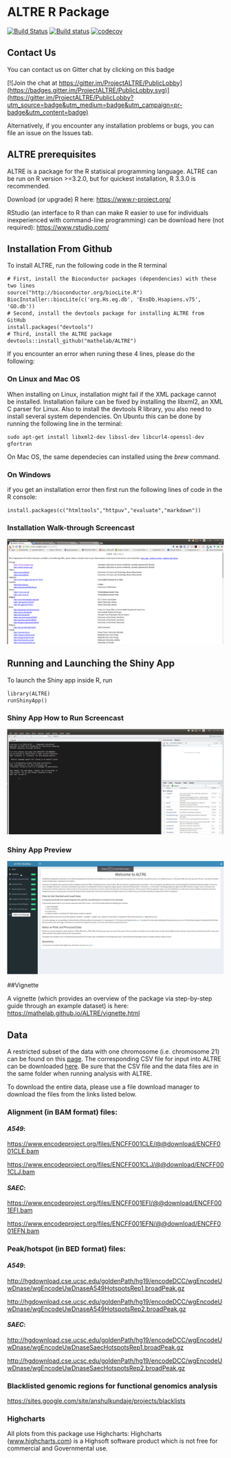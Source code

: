 # ALTRE R Package
[![Build Status](https://travis-ci.org/Mathelab/ALTRE.svg?branch=master)](https://travis-ci.org/Mathelab/ALTRE)
[![Build status](https://ci.appveyor.com/api/projects/status/i7lbh9tl449hvnmj/branch/master?svg=true)](https://ci.appveyor.com/project/Mathelab/altre/branch/master)
[![codecov](https://codecov.io/gh/Mathelab/ALTRE/branch/master/graph/badge.svg)](https://codecov.io/gh/Mathelab/ALTRE)

## Contact Us

You can contact us on Gitter chat by clicking on this badge

[![Join the chat at https://gitter.im/ProjectALTRE/PublicLobby](https://badges.gitter.im/ProjectALTRE/PublicLobby.svg)](https://gitter.im/ProjectALTRE/PublicLobby?utm_source=badge&utm_medium=badge&utm_campaign=pr-badge&utm_content=badge)

Alternatively, if you encounter any installation problems or bugs, you can file an issue on the Issues tab.

## ALTRE prerequisites 

ALTRE is a package for the R statisical programming language. ALTRE can be run on R version >=3.2.0, but for quickest installation, R 3.3.0 is recommended.

Download (or upgrade) R here: https://www.r-project.org/

RStudio (an interface to R than can make R easier to use for individuals inexperienced with command-line programming) can be download here (not required): https://www.rstudio.com/

## Installation From Github


To install ALTRE, run the following code in the R terminal

```{R}
# First, install the Bioconductor packages (dependencies) with these two lines           
source("http://bioconductor.org/biocLite.R")
BiocInstaller::biocLite(c('org.Hs.eg.db', 'EnsDb.Hsapiens.v75', 'GO.db'))
# Second, install the devtools package for installing ALTRE from GitHub
install.packages("devtools") 
# Third, install the ALTRE package 
devtools::install_github("mathelab/ALTRE")
```

If you encounter an error when runing these 4 lines, please do the following:

### On Linux and Mac OS


When installing on Linux, installation might fail if the XML package cannot be installed. Installation failure  can be fixed by installing the libxml2, an XML C parser for Linux. Also to install the devtools R library, you also need to install several system dependencies. On Ubuntu this can be done by running the following line in the terminal:

```{R}
sudo apt-get install libxml2-dev libssl-dev libcurl4-openssl-dev gfortran
```
On Mac OS, the same dependecies can installed using the *brew* command. 


### On Windows


if you get an installation error then first run the following lines of code in the R console:

```{R}
install.packages(c("htmltools","httpuv","evaluate","markdown"))
```

### Installation Walk-through Screencast

![](inst/img/ALTREinstall.gif)


## Running and Launching the Shiny App

To launch the Shiny app inside R, run

```{R}
library(ALTRE)
runShinyApp()
```

### Shiny App How to Run Screencast

![](inst/img/ALTRErun.gif)


### Shiny App Preview


![](inst/img/ALTREprev.gif)

##Vignette 

A vignette (which provides an overview of the package via step-by-step guide through an example dataset) is here:
https://mathelab.github.io/ALTRE/vignette.html

## Data

A restricted subset of the data with one chromosome (i.e. chromosome 21) can be found on this [page](http://mathelab.github.io/ALTREsampledata/). The corresponding CSV file for input into ALTRE can be downloaded [here](https://raw.githubusercontent.com/mathelab/ALTREsampledata/master/DNaseEncodeExample.csv). Be sure that the CSV file and the data files are in the same folder when running analysis with ALTRE.

To download the entire data, please use a file download manager to download the files from the links listed below. 

### Alignment (in BAM format) files:

#### *A549*:
https://www.encodeproject.org/files/ENCFF001CLE/@@download/ENCFF001CLE.bam

https://www.encodeproject.org/files/ENCFF001CLJ/@@download/ENCFF001CLJ.bam
 
#### *SAEC*:
https://www.encodeproject.org/files/ENCFF001EFI/@@download/ENCFF001EFI.bam

https://www.encodeproject.org/files/ENCFF001EFN/@@download/ENCFF001EFN.bam

### Peak/hotspot (in BED format) files:

#### *A549*: 
http://hgdownload.cse.ucsc.edu/goldenPath/hg19/encodeDCC/wgEncodeUwDnase/wgEncodeUwDnaseA549HotspotsRep1.broadPeak.gz

http://hgdownload.cse.ucsc.edu/goldenPath/hg19/encodeDCC/wgEncodeUwDnase/wgEncodeUwDnaseA549HotspotsRep2.broadPeak.gz


#### *SAEC*:
http://hgdownload.cse.ucsc.edu/goldenPath/hg19/encodeDCC/wgEncodeUwDnase/wgEncodeUwDnaseSaecHotspotsRep1.broadPeak.gz

http://hgdownload.cse.ucsc.edu/goldenPath/hg19/encodeDCC/wgEncodeUwDnase/wgEncodeUwDnaseSaecHotspotsRep2.broadPeak.gz

### Blacklisted genomic regions for functional genomics analysis

https://sites.google.com/site/anshulkundaje/projects/blacklists

### Highcharts

All plots from this package use Highcharts:
Highcharts (www.highcharts.com) is a Highsoft software product which is
not free for commercial and Governmental use.

